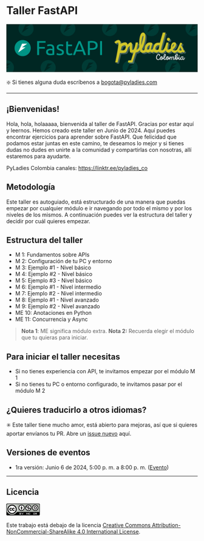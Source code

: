 # **Taller FastAPI**

![Banner.png](./media/Banner.png)

❇️ Si tienes alguna duda escríbenos a [bogota@pyladies.com](mailto:bogota@pyladies.com) 

---

## ¡Bienvenidas!

Hola, hola, holaaaaa, bienvenida al taller de FastAPI. Gracias por estar aquí y leernos. Hemos creado este taller en Junio de 2024. Aquí puedes encontrar ejercicios para aprender sobre FastAPI. Que felicidad que podamos estar juntas en este camino, te deseamos lo mejor y si tienes dudas no dudes en unirte a la comunidad y compartirlas con nosotras, allí estaremos para ayudarte. 

PyLadies Colombia canales: https://linktr.ee/pyladies_co

## Metodología

Este taller es autoguiado, está estructurado de una manera que puedas empezar por cualquier módulo e ir navegando por todo el mismo y por los niveles de los mismos. A continuación puedes ver la estructura del taller y decidir por cuál quieres empezar. 

## Estructura del taller

- M 1: Fundamentos sobre APIs
- M 2: Configuración de tu PC y entorno
- M 3: Ejemplo #1 - Nivel básico
- M 4: Ejemplo #2 - Nivel básico
- M 5: Ejemplo #3 - Nivel básico
- M 6: Ejemplo #1 - Nivel intermedio
- M 7: Ejemplo #2 - Nivel intermedio
- M 8: Ejemplo #1 - Nivel avanzado
- M 9: Ejemplo #2 - Nivel avanzado
- ME 10: Anotaciones en Python
- ME 11: Concurrencia y Async

> **Nota 1**: ME significa módulo extra.
**Nota 2:** Recuerda elegir el módulo que tu quieras para iniciar.
> 

## **Para iniciar el taller necesitas**

- Si no tienes experiencia con API, te invitamos empezar por el módulo M 1
- Si no tienes tu PC o entorno configurado, te invitamos pasar por el módulo M 2

## ¿Quieres traducirlo a otros idiomas?

✳️ Este taller tiene mucho amor, está abierto para mejoras, así que si quieres aportar envíanos tu PR.  Abre un [issue nuevo](https://github.com/pyladies-colombia/fastapi/issues/new) aquí. 

## Versiones de eventos

- 1ra versión: Junio 6 de 2024, 5:00 p. m. a 8:00 p. m. ([Evento](https://www.instagram.com/p/C7mMc58A_zc/))

---

## **Licencia**

![License.png](./media/License.png)

Este trabajo está debajo de la licencia [Creative Commons Attribution-NonCommercial-ShareAlike 4.0 International License](http://creativecommons.org/licenses/by-nc-sa/4.0/).